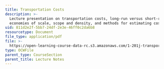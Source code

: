 ```yaml
---
title: Transportation Costs
description: >-
  Lecture presentation on transportation costs, long-run versus short-run costs,
  economies of scale, scope and density, and methods for estimating costs.
uid: 811d2e2f-5bb7-24df-2e3e-46ff0c2da6b8
resourcetype: Document
file_type: application/pdf
file: >-
  https://open-learning-course-data-rc.s3.amazonaws.com/1-201j-transportation-systems-analysis-demand-and-economics-fall-2008/811d2e2f5bb724df2e3e46ff0c2da6b8_MIT1_201JF08_lec10.pdf
type: OCWFile
parent_type: CourseSection
parent_title: Lecture Notes
---
```

